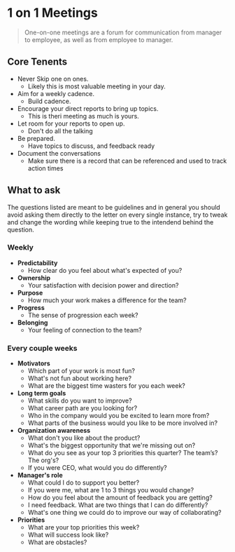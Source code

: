 # 1 on 1 Meetings

> One-on-one meetings are a forum for communication from manager to employee, as well as from employee to manager.

## Core Tenents 

* Never Skip one on ones.
    * Likely this is most valuable meeting in your day. 
* Aim for a weekly cadence.
    * Build cadence.
* Encourage your direct reports to bring up topics.
    * This is theri meeting as much is yours.
* Let room for your reports to open up.
    - Don't do all the talking
* Be prepared.
    * Have topics to discuss, and feedback ready
* Document the conversations
    * Make sure there is a record that can be referenced and used to track action times

## What to ask

The questions listed are meant to be guidelines and in general you should avoid asking them directly to the letter on every single instance, try to tweak and change the wording while keeping true to the intendend behind the question.

### Weekly 


* **Predictability** 
    * How clear do you feel about what's expected of you?
* **Ownership** 
    * Your satisfaction with decision power and direction?
* **Purpose** 
    * How much your work makes a difference for the team?
* **Progress** 
    * The sense of progression each week?
* **Belonging**
    * Your feeling of connection to the team?

### Every couple weeks

* **Motivators**
  * Which part of your work is most fun?
  * What's not fun about working here?
  * What are the biggest time wasters for you each week?
* **Long term goals**
  * What skills do you want to improve?
  * What career path are you looking for?
  * Who in the company would you be excited to learn more from?
  * What parts of the business would you like to be more involved in?
* **Organization awareness**
  * What don't you like about the product?
  * What's the biggest opportunity that we're missing out on?
  * What do you see as your top 3 priorities this quarter? The team’s? The org's?
  * If you were CEO, what would you do differently?
* **Manager's role**
  * What could I do to support you better?
  * If you were me, what are 1 to 3 things you would change?
  * How do you feel about the amount of feedback you are getting?
  * I need feedback. What are two things that I can do differently?
  * What's one thing we could do to improve our way of collaborating?
* **Priorities**
  * What are your top priorities this week?
  * What will success look like?
  * What are obstacles?